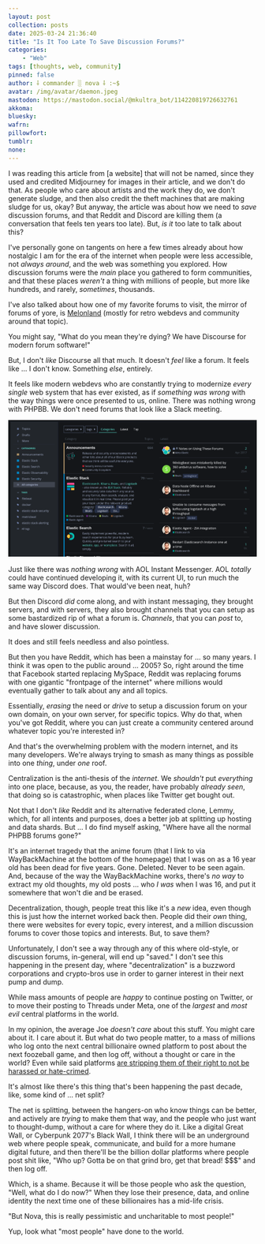 ```yaml
---
layout: post
collection: posts
date: 2025-03-24 21:36:40
title: "Is It Too Late To Save Discussion Forums?"
categories:
    - "Web"
tags: [thoughts, web, community]
pinned: false
author: ⸸ commander ░ nova ⸸ :~$
avatar: /img/avatar/daemon.jpeg
mastodon: https://mastodon.social/@mkultra_bot/114220819726632761
akkoma: 
bluesky: 
wafrn: 
pillowfort: 
tumblr: 
none: 
---
```

I was reading this article from [a website] that will not be named, since they used and credited Midjourney for images in their article, and we don't do that. As people who care about artists and the work they do, we don't generate sludge, and then also credit the theft machines that are making sludge for us, okay? But anyway, the article was about how we need to *save* discussion forums, and that Reddit and Discord are killing them (a conversation that feels ten years too late). But, *is it* too late to talk about this?

I've personally gone on tangents on here a few times already about how nostalgic I am for the era of the internet when people were less accessible, not *always around*, and the web was something you explored. How discussion forums were the *main* place you gathered to form communities, and that these places *weren't* a thing with millions of people, but more like hundreds, and rarely, *sometimes*, thousands.

I've also talked about how one of my favorite forums to visit, the mirror of forums of yore, is <a href="https://forum.melonland.net" target="_blank">Melonland</a> (mostly for retro webdevs and community around that topic).

You might say, "What do you mean they're dying? We have Discourse for modern forum software!"

But, I don't *like* Discourse all that much. It doesn't *feel* like a forum. It feels like ... I don't know. Something *else*, entirely.

It feels like modern webdevs who are constantly trying to modernize *every single* web system that has ever existed, as if *something was wrong* with the way things were once presented to us, online. There was nothing wrong with PHPBB. We don't need forums that look like a Slack meeting.

<img src="/img/posts/save-forums/discourse.png">

Just like there was *nothing wrong* with AOL Instant Messenger. AOL *totally* could have continued developing it, with its current UI, to run much the same way Discord does. That would've been neat, huh?

But then Discord *did* come along, and with instant messaging, they brought servers, and with servers, they also brought channels that you can setup as some bastardized rip of what a forum is. *Channels*, that you can *post* to, and have slower discussion.

It does and still feels needless and also pointless.

But then you have Reddit, which has been a mainstay for ... so many years. I think it was open to the public around ... 2005? So, right around the time that Facebook started replacing MySpace, Reddit was replacing forums with one gigantic "frontpage of the internet" where millions would eventually gather to talk about any and all topics.

Essentially, *erasing* the need or *drive* to setup a discussion forum on your own domain, on your own server, for specific topics. Why do that, when you've got Reddit, where you can just create a community centered around whatever topic you're interested in?

And that's the overwhelming problem with the modern internet, and its many developers. We're always trying to smash as many things as possible into one *thing*, under *one* roof.

Centralization is the anti-thesis of the *internet*. We *shouldn't* put *everything* into one place, because, as you, the reader, have probably *already seen*, that doing so is catastrophic, when places like Twitter get bought out.

Not that I don't *like* Reddit and its alternative federated clone, Lemmy, which, for all intents and purposes, does a better job at splitting up hosting and data shards. But ... I do find myself asking, "Where have all the normal PHPBB forums gone?"

It's an internet tragedy that the anime forum (that I link to via WayBackMachine at the bottom of the homepage) that I was on as a 16 year old has been dead for five years. Gone. Deleted. Never to be seen again. And, because of the way the WayBackMachine works, there's *no way* to extract my old thoughts, my old posts ... who *I was* when I was 16, and put it somewhere that won't die and be erased.

Decentralization, though, people treat this like it's a *new* idea, even though this is just how the internet worked back then. People did their *own* thing, there were websites for every topic, every interest, and a million discussion forums to cover those topics and interests. But, to save them?

Unfortunately, I don't see a way through any of this where old-style, or discussion forums, in-general, will end up "saved." I don't see this happening in the present day, where "decentralization" is a buzzword corporations and crypto-bros use in order to garner interest in their next pump and dump.

While mass amounts of people are *happy* to continue posting on Twitter, or to move their posting to Threads under Meta, one of the *largest* and *most evil* central platforms in the world.

In my opinion, the average Joe *doesn't care* about this stuff. You might care about it. I care about it. But what do two people matter, to a mass of millions who log onto the next central billionaire owned platform to post about the next foozeball game, and then log off, without a thought or care in the world? Even while said platforms <a href="https://www.nbcnews.com/tech/social-media/meta-new-hate-speech-rules-allow-users-call-lgbtq-people-mentally-ill-rcna186700" target="_blank">are stripping them of their right to not be harassed or hate-crimed</a>.

It's almost like there's this thing that's been happening the past decade, like, some kind of ... net split?

The net is splitting, between the hangers-on who know things can be better, and actively are *trying* to make them that way, and the people who just want to thought-dump, without a care for where they do it. Like a digital Great Wall, or Cyberpunk 2077's Black Wall, I think there will be an underground web where people speak, communicate, and build for a more humane digital future, and then there'll be the billion dollar platforms where people post shit like, "Who up? Gotta be on that grind bro, get that bread! $$$" and then log off.

Which, is a shame. Because it will be those people who ask the question, "Well, what do I do now?" When they lose their presence, data, and online identity the next time one of these billionaires has a mid-life crisis.

"But Nova, this is really pessimistic and uncharitable to most people!"

Yup, look what "most people" have done to the world.